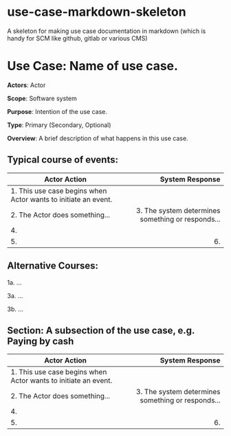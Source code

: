 # use-case-markdown-skeleton
A skeleton for making use case documentation in markdown (which is handy for SCM like github, gitlab or various CMS)

Use Case: Name of use case.
=================================
**Actors**: Actor

**Scope**: Software system

**Purpose**: Intention of the use case.

**Type**: Primary (Secondary, Optional)

**Overview**: A brief description of what happens in this use case.

Typical course of events:
----------------------

| Actor Action | System Response |
|--------------|----------------:|
| 1. This use case begins when Actor wants to initiate an event.| |
| 2. The Actor does something... | 3. The system determines something or responds... |
|4. ||
|5. | 6. |


Alternative Courses:
-----------
1a. ...

3a. ...

3b. ...

Section: A subsection of the use case, e.g. Paying by cash
-----------
| Actor Action | System Response |
|--------------|----------------:|
| 1. This use case begins when Actor wants to initiate an event.| |
| 2. The Actor does something... | 3. The system determines something or responds... |
|4. ||
|5. | 6. |
